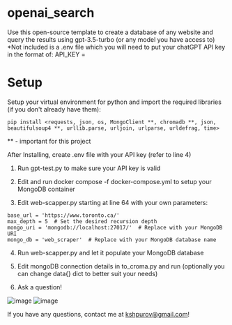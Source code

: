 # openai_search

Use this open-source template to create a database of any website and query the results using gpt-3.5-turbo (or any model you have access to)
*Not included is a .env file which you will need to put your chatGPT API key in the format of: API_KEY = <your api key>

# Setup

Setup your virtual environment for python and import the required libraries (if you don't already have them): 
```
pip install <requests, json, os, MongoClient **, chromadb **, json, beautifulsoup4 **, urllib.parse, urljoin, urlparse, urldefrag, time>
```

** - important for this project

After Installing, create .env file with your API key (refer to line 4)


1. Run gpt-test.py to make sure your API key is valid

2. Edit and run
         docker compose -f docker-compose.yml
  to setup your MongoDB container

3. Edit web-scapper.py starting at line 64 with your own parameters:
```
base_url = 'https://www.toronto.ca/'
max_depth = 5  # Set the desired recursion depth
mongo_uri = 'mongodb://localhost:27017/'  # Replace with your MongoDB URI
mongo_db = 'web_scraper'  # Replace with your MongoDB database name
```
4. Run web-scapper.py and let it populate your MongoDB database

5. Edit mongoDB connection details in to_croma.py and run (optionally you can change data{} dict to better suit your needs)

6. Ask a question!

![image](https://github.com/user-attachments/assets/617a9ad5-c89a-47fd-9355-03b4ba121f63)
![image](https://github.com/user-attachments/assets/b406c840-0690-45d5-9836-559647124c19)


If you have any questions, contact me at kshpurov@gmail.com!


